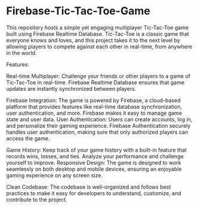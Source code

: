 # Firebase-Tic-Tac-Toe-Game
This repository hosts a simple yet engaging multiplayer Tic-Tac-Toe game built using Firebase Realtime Database. Tic-Tac-Toe is a classic game that everyone knows and loves, and this project takes it to the next level by allowing players to compete against each other in real-time, from anywhere in the world.


Features:

Real-time Multiplayer: Challenge your friends or other players to a game of Tic-Tac-Toe in real-time. Firebase Realtime Database ensures that game updates are instantly synchronized between players.

Firebase Integration: The game is powered by Firebase, a cloud-based platform that provides features like real-time database synchronization, user authentication, and more. Firebase makes it easy to manage game state and user data.
User Authentication: Users can create accounts, log in, and personalize their gaming experience. Firebase Authentication securely handles user authentication, making sure that only authorized players can access the game.

Game History: Keep track of your game history with a built-in feature that records wins, losses, and ties. Analyze your performance and challenge yourself to improve.
Responsive Design: The game is designed to work seamlessly on both desktop and mobile devices, ensuring an enjoyable gaming experience on any screen size.

Clean Codebase: The codebase is well-organized and follows best practices to make it easy for developers to understand, customize, and contribute to the project.
